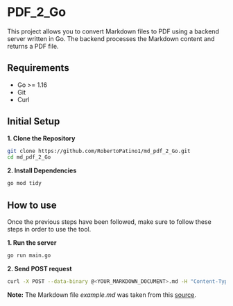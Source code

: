 # PDF_2_Go

This project allows you to convert Markdown files to PDF using a backend server written in Go. The backend processes the Markdown content and returns a PDF file.

## Requirements

- Go >= 1.16
- Git
- Curl

## Initial Setup

**1. Clone the Repository**

```bash
git clone https://github.com/RobertoPatino1/md_pdf_2_Go.git
cd md_pdf_2_Go
```

**2. Install Dependencies**

```bash
go mod tidy
```

## How to use

Once the previous steps have been followed, make sure to follow these steps in order to use the tool.

**1. Run the server**

```bash
go run main.go
```

**2. Send POST request**

```bash
curl -X POST --data-binary @<YOUR_MARKDOWN_DOCUMENT>.md -H "Content-Type: text/plain" http://localhost:8080/convert -o <OUTPUT_PDF_FILENAME>.pdf
```

**Note:** The Markdown file *example.md* was taken from this [source](https://gist.github.com/allysonsilva/85fff14a22bbdf55485be947566cc09e).
